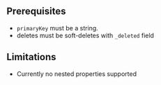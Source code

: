 ## Prerequisites
- `primaryKey` must be a string.
- deletes must be soft-deletes with `_deleted` field


## Limitations

- Currently no nested properties supported
